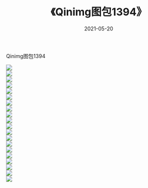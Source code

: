 ﻿---
layout: post
title:  《Qinimg图包1394》
date:   2021-05-20
img: http://imgx.orgx.ga/Qinimg图包/Qinimg图包1394/000.jpg
categories: [美女, 清纯, 唯美]
---

Qinimg图包1394

 ![](http://imgx.orgx.ga/Qinimg图包/Qinimg图包1394/001.jpg) <br>![](http://imgx.orgx.ga/Qinimg图包/Qinimg图包1394/002.jpg) <br>![](http://imgx.orgx.ga/Qinimg图包/Qinimg图包1394/003.jpg) <br>![](http://imgx.orgx.ga/Qinimg图包/Qinimg图包1394/004.jpg) <br>![](http://imgx.orgx.ga/Qinimg图包/Qinimg图包1394/005.jpg) <br>![](http://imgx.orgx.ga/Qinimg图包/Qinimg图包1394/006.jpg) <br>![](http://imgx.orgx.ga/Qinimg图包/Qinimg图包1394/007.jpg) <br>![](http://imgx.orgx.ga/Qinimg图包/Qinimg图包1394/008.jpg) <br>![](http://imgx.orgx.ga/Qinimg图包/Qinimg图包1394/009.jpg) <br>![](http://imgx.orgx.ga/Qinimg图包/Qinimg图包1394/010.jpg) <br>![](http://imgx.orgx.ga/Qinimg图包/Qinimg图包1394/011.jpg) <br>![](http://imgx.orgx.ga/Qinimg图包/Qinimg图包1394/012.jpg) <br>![](http://imgx.orgx.ga/Qinimg图包/Qinimg图包1394/013.jpg) <br>![](http://imgx.orgx.ga/Qinimg图包/Qinimg图包1394/014.jpg) <br>![](http://imgx.orgx.ga/Qinimg图包/Qinimg图包1394/015.jpg) <br>![](http://imgx.orgx.ga/Qinimg图包/Qinimg图包1394/016.jpg) <br>![](http://imgx.orgx.ga/Qinimg图包/Qinimg图包1394/017.jpg) <br>![](http://imgx.orgx.ga/Qinimg图包/Qinimg图包1394/018.jpg) <br>![](http://imgx.orgx.ga/Qinimg图包/Qinimg图包1394/019.jpg) <br>![](http://imgx.orgx.ga/Qinimg图包/Qinimg图包1394/020.jpg) <br>